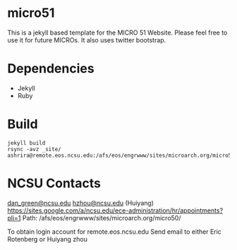 # micro51
This is a jekyll based template for the MICRO 51 Website. Please feel free to use it for future MICROs. It also uses twitter bootstrap.

# Dependencies
* Jekyll
* Ruby 


# Build
``` 
jekyll build
rsync -avz _site/ ashrira@remote.eos.ncsu.edu:/afs/eos/engrwww/sites/microarch.org/micro50/
```

# NCSU Contacts
dan_green@ncsu.edu
hzhou@ncsu.edu (Huiyang)
https://sites.google.com/a/ncsu.edu/ece-administration/hr/appointments?pli=1
Path: /afs/eos/engrwww/sites/microarch.org/micro50/

To obtain login account for remote.eos.ncsu.edu Send email to either Eric Rotenberg or Huiyang zhou 


